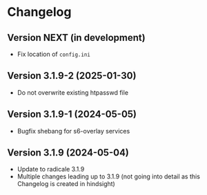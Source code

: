 # Changelog

## Version NEXT (in development)

- Fix location of `config.ini`

## Version 3.1.9-2 (2025-01-30)

- Do not overwrite existing htpasswd file

## Version 3.1.9-1 (2024-05-05)

- Bugfix shebang for s6-overlay services

## Version 3.1.9 (2024-05-04)

- Update to radicale 3.1.9
- Multiple changes leading up to 3.1.9 (not going into detail as this Changelog is created in hindsight)
